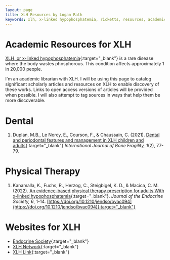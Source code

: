 ```yaml
---
layout: page
title: XLH Resources by Logan Rath
keywords: xlh, x-linked hypophosphatemia, ricketts, resources, academic, XLH
---
```

Academic Resources for XLH
==========================
[XLH, or x-linked hypophosphatemia](https://www.endocrine.org/patient-engagement/endocrine-library/x-linked-hypophosphatemia){:target="_blank"} is a rare disease where the body wastes phosphorous. This condition affects approximately 1 in 20,000 people.

I'm an academic librarian with XLH. I will be using this page to catalog significant scholarly articles and resources on XLH to enable discovery of these works. Links to open access versions of articles will be provided when possible. I will also attempt to tag sources in ways that help them be more discoverable.

Dental
======
1. Duplan, M.B., Le Norcy, E., Courson, F., & Chaussain, C. (2021). [Dental and periodontal features and management in XLH children and adults](https://www.journalbonefragility.com/article/2021/1/2/74/dental-and-periodontal-features-and-management-in-xlh-children-and-adults/){:target="_blank"} *International Journal of Bone Fragility, 1*(2), 77-79.

Physical Therapy
================
1. Kanamalla, K., Fuchs, R., Herzog, C., Steigbigel, K. D., & Macica, C. M. (2022). [An evidence-based physical therapy prescription for adults With x-linked hypophosphatemia](https://doi.org/10.1210/jendso/bvac094){:target="_blank"}. *Journal of the Endocrine Society, 6*, 1-14. [https://doi.org/10.1210/jendso/bvac094](https://doi.org/10.1210/jendso/bvac094){:target="_blank"}


Websites for XLH
================
* [Endocrine Society](https://www.endocrine.org/patient-engagement/endocrine-library/x-linked-hypophosphatemia){:target="_blank"}
* [XLH Network](https://xlhnetwork.org){:target="_blank"}
* [XLH Link](https://xlhlink.org){:target="_blank"}
